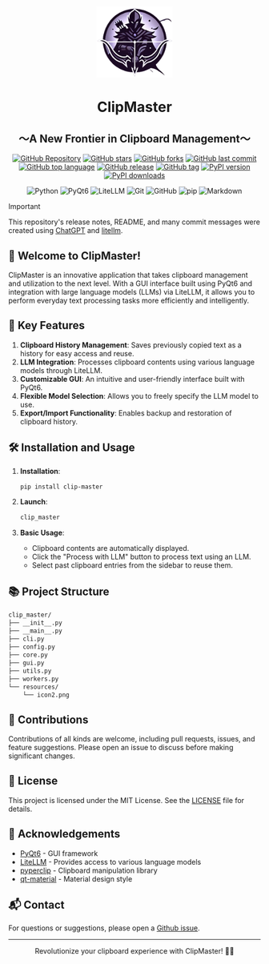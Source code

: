 <p align="center">
<img src="icon2.png" width="30%">
<br>
<h1 align="center">ClipMaster</h1>
<h2 align="center">
  ～A New Frontier in Clipboard Management～
</h2>

<p align="center">
  <a href="https://github.com/Sunwood-ai-labs/ClipMaster"><img src="https://img.shields.io/badge/GitHub-Repository-blue?logo=github" alt="GitHub Repository"></a>
  <a href="https://github.com/Sunwood-ai-labs/ClipMaster/stargazers"><img src="https://img.shields.io/github/stars/Sunwood-ai-labs/ClipMaster?style=social" alt="GitHub stars"></a>
  <a href="https://github.com/Sunwood-ai-labs/ClipMaster/network/members"><img src="https://img.shields.io/github/forks/Sunwood-ai-labs/ClipMaster?style=social" alt="GitHub forks"></a>
  <a href="https://github.com/Sunwood-ai-labs/ClipMaster/commits/main"><img src="https://img.shields.io/github/last-commit/Sunwood-ai-labs/ClipMaster" alt="GitHub last commit"></a>
  <a href="https://github.com/Sunwood-ai-labs/ClipMaster/search?l=python"><img src="https://img.shields.io/github/languages/top/Sunwood-ai-labs/ClipMaster" alt="GitHub top language"></a>
  <a href="https://github.com/Sunwood-ai-labs/ClipMaster/releases"><img src="https://img.shields.io/github/v/release/Sunwood-ai-labs/ClipMaster?sort=semver&color=red" alt="GitHub release"></a>
  <a href="https://github.com/Sunwood-ai-labs/ClipMaster/tags"><img src="https://img.shields.io/github/v/tag/Sunwood-ai-labs/ClipMaster?color=orange" alt="GitHub tag"></a>
  <a href="https://pypi.org/project/clip-master/"><img src="https://img.shields.io/pypi/v/clip-master.svg" alt="PyPI version"></a>
  <a href="https://pypi.org/project/clip-master/"><img src="https://img.shields.io/pypi/dm/clip-master.svg" alt="PyPI downloads"></a>
</p>

<p align="center">
  <img src="https://img.shields.io/badge/Python-3776AB?style=for-the-badge&logo=python&logoColor=white" alt="Python">
  <img src="https://img.shields.io/badge/PyQt6-41CD52?style=for-the-badge&logo=qt&logoColor=white" alt="PyQt6">
  <img src="https://img.shields.io/badge/LiteLLM-FF6F61?style=for-the-badge&logo=openai&logoColor=white" alt="LiteLLM">
  <img src="https://img.shields.io/badge/Git-F05032?style=for-the-badge&logo=git&logoColor=white" alt="Git">
  <img src="https://img.shields.io/badge/GitHub-181717?style=for-the-badge&logo=github&logoColor=white" alt="GitHub">
  <img src="https://img.shields.io/badge/pip-3775A9?style=for-the-badge&logo=pypi&logoColor=white" alt="pip">
  <img src="https://img.shields.io/badge/Markdown-000000?style=for-the-badge&logo=markdown&logoColor=white" alt="Markdown">

</p>

> [!IMPORTANT]
> This repository's release notes, README, and many commit messages were created using [ChatGPT](https://chat.openai.com/) and [litellm](https://github.com/BerriAI/litellm).

## 🌟 Welcome to ClipMaster!

ClipMaster is an innovative application that takes clipboard management and utilization to the next level.  With a GUI interface built using PyQt6 and integration with large language models (LLMs) via LiteLLM, it allows you to perform everyday text processing tasks more efficiently and intelligently.

## 🚀 Key Features

1. **Clipboard History Management**: Saves previously copied text as a history for easy access and reuse.
2. **LLM Integration**: Processes clipboard contents using various language models through LiteLLM.
3. **Customizable GUI**: An intuitive and user-friendly interface built with PyQt6.
4. **Flexible Model Selection**: Allows you to freely specify the LLM model to use.
5. **Export/Import Functionality**: Enables backup and restoration of clipboard history.

## 🛠️ Installation and Usage

1. **Installation**:
   ```bash
   pip install clip-master
   ```

2. **Launch**:
   ```bash
   clip_master
   ```

3. **Basic Usage**:
   - Clipboard contents are automatically displayed.
   - Click the "Process with LLM" button to process text using an LLM.
   - Select past clipboard entries from the sidebar to reuse them.

## 📚 Project Structure

```
clip_master/
├── __init__.py
├── __main__.py
├── cli.py
├── config.py
├── core.py
├── gui.py
├── utils.py
├── workers.py
└── resources/
    └── icon2.png
```

## 🤝 Contributions

Contributions of all kinds are welcome, including pull requests, issues, and feature suggestions.  Please open an issue to discuss before making significant changes.

## 📄 License

This project is licensed under the MIT License. See the [LICENSE](LICENSE) file for details.

## 🙏 Acknowledgements

- [PyQt6](https://www.riverbankcomputing.com/software/pyqt/) - GUI framework
- [LiteLLM](https://github.com/BerriAI/litellm) - Provides access to various language models
- [pyperclip](https://github.com/asweigart/pyperclip) - Clipboard manipulation library
- [qt-material](https://github.com/UN-GCPDS/qt-material) - Material design style

## 📬 Contact

For questions or suggestions, please open a [Github issue](https://github.com/Sunwood-ai-labs/ClipMaster/issues).

---

<p align="center">
  Revolutionize your clipboard experience with ClipMaster! 🚀✨
</p>